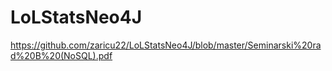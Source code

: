 # LoLStatsNeo4J
 
https://github.com/zaricu22/LoLStatsNeo4J/blob/master/Seminarski%20rad%20B%20(NoSQL).pdf
